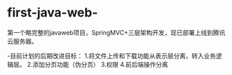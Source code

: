 # first-java-web-

第一个略完整的javaweb项目，SpringMVC+三层架构开发，现已部署上线到腾讯云服务器。

-目前计划的后期改进目标： 
                       1.将文件上传和下载功能从表示层分离，转入业务逻辑层。
                       2.添加分页功能（伪分页）
                       3.权限 
                       4.前后端操作分离
